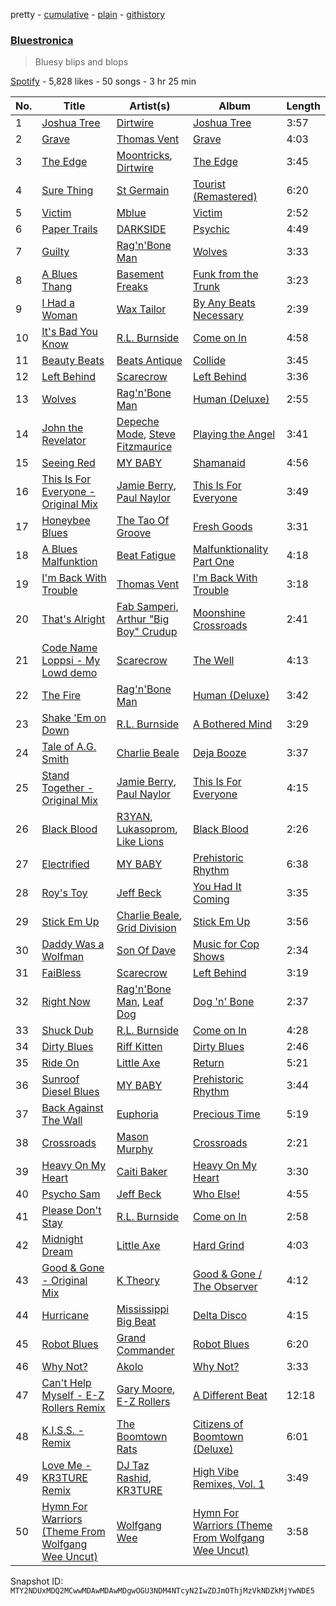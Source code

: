 pretty - [cumulative](/playlists/cumulative/37i9dQZF1DWZprlljz35Gr.md) - [plain](/playlists/plain/37i9dQZF1DWZprlljz35Gr) - [githistory](https://github.githistory.xyz/mackorone/spotify-playlist-archive/blob/main/playlists/plain/37i9dQZF1DWZprlljz35Gr)

### [Bluestronica](https://open.spotify.com/playlist/37i9dQZF1DWZprlljz35Gr)

> Bluesy blips and blops

[Spotify](https://open.spotify.com/user/spotify) - 5,828 likes - 50 songs - 3 hr 25 min

| No. | Title | Artist(s) | Album | Length |
|---|---|---|---|---|
| 1 | [Joshua Tree](https://open.spotify.com/track/3I0CQt2MQx6jKygLKTdmde) | [Dirtwire](https://open.spotify.com/artist/0hc2qwaU2xy7LUd0FRjcHK) | [Joshua Tree](https://open.spotify.com/album/1YnzjJJCICcYqynOL6GiCJ) | 3:57 |
| 2 | [Grave](https://open.spotify.com/track/1wBICiJNPP9gj6o5nEPHfT) | [Thomas Vent](https://open.spotify.com/artist/7qh7VUg1GOWzb1DklOkwBd) | [Grave](https://open.spotify.com/album/7mJKH7MLlY9AlGaIMUf8Bl) | 4:03 |
| 3 | [The Edge](https://open.spotify.com/track/3LeZw3OUMipFN0x2jR6MjQ) | [Moontricks](https://open.spotify.com/artist/6o52orvClP7ba1qV4zMVlg), [Dirtwire](https://open.spotify.com/artist/0hc2qwaU2xy7LUd0FRjcHK) | [The Edge](https://open.spotify.com/album/2ZSbjxZO8hHDiJoz54E6Ix) | 3:45 |
| 4 | [Sure Thing](https://open.spotify.com/track/1msXkHv84LKikJGKcfdGBu) | [St Germain](https://open.spotify.com/artist/484sZUYmnRXN84zmk3GY1n) | [Tourist \(Remastered\)](https://open.spotify.com/album/0YqCvOMhp8enM01an9Nntj) | 6:20 |
| 5 | [Victim](https://open.spotify.com/track/6ZyGzHdjqt4bqvWBwlYuaD) | [Mblue](https://open.spotify.com/artist/4134TXTLVwvAo2oe3lMVCJ) | [Victim](https://open.spotify.com/album/2DQffRbld5NnGdhiMhVwJ9) | 2:52 |
| 6 | [Paper Trails](https://open.spotify.com/track/1DK2JuYarBeNwcLNPw1Qyo) | [DARKSIDE](https://open.spotify.com/artist/2933wDUojoQmvqSdTAE5NB) | [Psychic](https://open.spotify.com/album/2Q7l5NR9ZY8gfkkTtBnlBt) | 4:49 |
| 7 | [Guilty](https://open.spotify.com/track/4KSljblpjITY4IsjkKSqK4) | [Rag'n'Bone Man](https://open.spotify.com/artist/4f9iBmdUOhQWeP7dcAn1pf) | [Wolves](https://open.spotify.com/album/5fOk8YTHdcZrHOhcw4Do5i) | 3:33 |
| 8 | [A Blues Thang](https://open.spotify.com/track/1xuBWp4HuSE6Yast5lmVPv) | [Basement Freaks](https://open.spotify.com/artist/77OQMkKBvHUwYyRCv6ossJ) | [Funk from the Trunk](https://open.spotify.com/album/3HA988sMUDSHmW0i7L5Wzl) | 3:23 |
| 9 | [I Had a Woman](https://open.spotify.com/track/0Kjik5WcvlKs4zeA6X5Lb6) | [Wax Tailor](https://open.spotify.com/artist/3qwxSif06Qwzykdln8ZGfG) | [By Any Beats Necessary](https://open.spotify.com/album/1uLnDDuuVBe4IF83db23Ab) | 2:39 |
| 10 | [It's Bad You Know](https://open.spotify.com/track/1AcvqJhm4CXOFJ7INbR5rR) | [R.L\. Burnside](https://open.spotify.com/artist/2drMeidRg4jc07neGOL0Ip) | [Come on In](https://open.spotify.com/album/6QyepVbPWpjsQZAEgqmDsJ) | 4:58 |
| 11 | [Beauty Beats](https://open.spotify.com/track/0Jk5J9HrDmCEKV7xYmaB6m) | [Beats Antique](https://open.spotify.com/artist/30DZgkaEYdezg2QMrMgrnm) | [Collide](https://open.spotify.com/album/5UPjxVI1xabSZjcRXEpl52) | 3:45 |
| 12 | [Left Behind](https://open.spotify.com/track/5gSHmVV30dqKESS4nYGpXg) | [Scarecrow](https://open.spotify.com/artist/4c4n12jAnviXAyqzsyRCLT) | [Left Behind](https://open.spotify.com/album/08SSscS6DCQ4QOp4plJcOF) | 3:36 |
| 13 | [Wolves](https://open.spotify.com/track/2oLo4vGUIP3eJ9T001keTu) | [Rag'n'Bone Man](https://open.spotify.com/artist/4f9iBmdUOhQWeP7dcAn1pf) | [Human \(Deluxe\)](https://open.spotify.com/album/1rMmiDKa8V5H9yYTPAbLng) | 2:55 |
| 14 | [John the Revelator](https://open.spotify.com/track/4OKEETxdou0lR7LEVvEpaG) | [Depeche Mode](https://open.spotify.com/artist/762310PdDnwsDxAQxzQkfX), [Steve Fitzmaurice](https://open.spotify.com/artist/5jeYVkZ5F8orMysIIFNtOY) | [Playing the Angel](https://open.spotify.com/album/0oHWHIlUObaSopO9wOhvfz) | 3:41 |
| 15 | [Seeing Red](https://open.spotify.com/track/27CSMEytwIjbQJG0118q4a) | [MY BABY](https://open.spotify.com/artist/0c103ZyWDycpfVxR0lNrjm) | [Shamanaid](https://open.spotify.com/album/2Itmzzv39Z7w6mL8WVeU3x) | 4:56 |
| 16 | [This Is For Everyone \- Original Mix](https://open.spotify.com/track/1uGvKTjvBCN1NYzS2DIjCr) | [Jamie Berry](https://open.spotify.com/artist/5sM4cZ9MHihs0tbmkiE9n8), [Paul Naylor](https://open.spotify.com/artist/5oIDnYdFJFobh1AMGFdfm5) | [This Is For Everyone](https://open.spotify.com/album/1QHlV8vwF7QQjYXO7J2sS7) | 3:49 |
| 17 | [Honeybee Blues](https://open.spotify.com/track/36ED2y9oraEa2mIp1DDxXT) | [The Tao Of Groove](https://open.spotify.com/artist/66nWqKHAI8Q8w72wfUqmZa) | [Fresh Goods](https://open.spotify.com/album/3cTRg8cy3cBIDWhN1XYrxZ) | 3:31 |
| 18 | [A Blues Malfunktion](https://open.spotify.com/track/5Ce88giAKr6fK4wj5wztGw) | [Beat Fatigue](https://open.spotify.com/artist/02m3zUZ22DsQCXQsjjSCwQ) | [Malfunktionality Part One](https://open.spotify.com/album/0kwv8HIDkVZ5yXaUhtiMh2) | 4:18 |
| 19 | [I'm Back With Trouble](https://open.spotify.com/track/61VHo7IoMJhIMgaYPvG6gk) | [Thomas Vent](https://open.spotify.com/artist/7qh7VUg1GOWzb1DklOkwBd) | [I'm Back With Trouble](https://open.spotify.com/album/5YufvnETZxSN5wb3Q9sEqn) | 3:18 |
| 20 | [That's Alright](https://open.spotify.com/track/1jRIILpPBwSVssnrXGV5hS) | [Fab Samperi](https://open.spotify.com/artist/2ZX9eBv3ycTNpZrWMRtWte), [Arthur "Big Boy" Crudup](https://open.spotify.com/artist/7dSnChJjb0jdfulJsIijoC) | [Moonshine Crossroads](https://open.spotify.com/album/3XRHSUCqQBeIncHpIecSQG) | 2:41 |
| 21 | [Code Name Loppsi \- My Lowd demo](https://open.spotify.com/track/2oyCx8VFX4bVV7IeLKz1wh) | [Scarecrow](https://open.spotify.com/artist/4c4n12jAnviXAyqzsyRCLT) | [The Well](https://open.spotify.com/album/7mOXwktqE2HJ8EjBnfnBhQ) | 4:13 |
| 22 | [The Fire](https://open.spotify.com/track/5Opv3rAPRL93wJ9yXGJPiM) | [Rag'n'Bone Man](https://open.spotify.com/artist/4f9iBmdUOhQWeP7dcAn1pf) | [Human \(Deluxe\)](https://open.spotify.com/album/1rMmiDKa8V5H9yYTPAbLng) | 3:42 |
| 23 | [Shake 'Em on Down](https://open.spotify.com/track/1yxCax1l0O8p3lik3WvamC) | [R.L\. Burnside](https://open.spotify.com/artist/2drMeidRg4jc07neGOL0Ip) | [A Bothered Mind](https://open.spotify.com/album/19ox7nB02O5mCJtjqzoqGm) | 3:29 |
| 24 | [Tale of A.G\. Smith](https://open.spotify.com/track/5aurQvInAVl4pdWzCXvlWM) | [Charlie Beale](https://open.spotify.com/artist/5BO1F2wBHUCoX02ZdPP23o) | [Deja Booze](https://open.spotify.com/album/7Lt0wInlc4Axf66ch2WyD2) | 3:37 |
| 25 | [Stand Together \- Original Mix](https://open.spotify.com/track/2C2G0ZtrQhBa9X6XcbWRH4) | [Jamie Berry](https://open.spotify.com/artist/5sM4cZ9MHihs0tbmkiE9n8), [Paul Naylor](https://open.spotify.com/artist/5oIDnYdFJFobh1AMGFdfm5) | [This Is For Everyone](https://open.spotify.com/album/1QHlV8vwF7QQjYXO7J2sS7) | 4:15 |
| 26 | [Black Blood](https://open.spotify.com/track/3xQSVngL4OJu5RXAchFQPm) | [R3YAN](https://open.spotify.com/artist/6oRmvag0pQojcoSnLNsZel), [Lukasoprom](https://open.spotify.com/artist/3d8NwLM2U7JYt2H97W5ls1), [Like Lions](https://open.spotify.com/artist/5E8xNHdbVoxGqLd4SAMgKo) | [Black Blood](https://open.spotify.com/album/1455tyjIuvboNbV6mAYSiZ) | 2:26 |
| 27 | [Electrified](https://open.spotify.com/track/3LAyeN6fnP8Hxd9uNszLsp) | [MY BABY](https://open.spotify.com/artist/0c103ZyWDycpfVxR0lNrjm) | [Prehistoric Rhythm](https://open.spotify.com/album/4iPWsm1A64k2xzydc0SmWc) | 6:38 |
| 28 | [Roy's Toy](https://open.spotify.com/track/1kwHwsKwvZJugHc9rqBeaC) | [Jeff Beck](https://open.spotify.com/artist/0AD4odMWVQ2wUSlgxOB5Rl) | [You Had It Coming](https://open.spotify.com/album/2VKdeHabc3wTmiQBd8yGft) | 3:35 |
| 29 | [Stick Em Up](https://open.spotify.com/track/2s9BHqNHVkbhYCbE5tAMre) | [Charlie Beale](https://open.spotify.com/artist/5BO1F2wBHUCoX02ZdPP23o), [Grid Division](https://open.spotify.com/artist/31FlFpZXSwN205IxaKG6nt) | [Stick Em Up](https://open.spotify.com/album/04MfaVUENsXSnNaY99YYCk) | 3:56 |
| 30 | [Daddy Was a Wolfman](https://open.spotify.com/track/7i10VbOnkG09EuZuOkz3gO) | [Son Of Dave](https://open.spotify.com/artist/5t81Dbcvlm5J7YP7cI2kae) | [Music for Cop Shows](https://open.spotify.com/album/5BXskRJFE9uS1C0K1hZtqE) | 2:34 |
| 31 | [FaiBless](https://open.spotify.com/track/0B7b7hgIRnthz1vbeLGxy4) | [Scarecrow](https://open.spotify.com/artist/4c4n12jAnviXAyqzsyRCLT) | [Left Behind](https://open.spotify.com/album/08SSscS6DCQ4QOp4plJcOF) | 3:19 |
| 32 | [Right Now](https://open.spotify.com/track/2CPIE5QUfKjUKFNcKQXgnU) | [Rag'n'Bone Man](https://open.spotify.com/artist/4f9iBmdUOhQWeP7dcAn1pf), [Leaf Dog](https://open.spotify.com/artist/3m634B61sWwR5xhu3lCyK6) | [Dog 'n' Bone](https://open.spotify.com/album/3pnmwntXRlUrBVvxabteEa) | 2:37 |
| 33 | [Shuck Dub](https://open.spotify.com/track/7lNr4eqSP7MCUCbDUGHWRo) | [R.L\. Burnside](https://open.spotify.com/artist/2drMeidRg4jc07neGOL0Ip) | [Come on In](https://open.spotify.com/album/6QyepVbPWpjsQZAEgqmDsJ) | 4:28 |
| 34 | [Dirty Blues](https://open.spotify.com/track/41N9M3HeIQWcS63XAiWOqJ) | [Riff Kitten](https://open.spotify.com/artist/2dWWUgJS0zdhV2Bu4WGF6a) | [Dirty Blues](https://open.spotify.com/album/5izZcttoL7uPSrAosqObkb) | 2:46 |
| 35 | [Ride On](https://open.spotify.com/track/4sEDI5vsiNsdefE0K93181) | [Little Axe](https://open.spotify.com/artist/0ZLV7I1vDpjO5IIDTYfeGJ) | [Return](https://open.spotify.com/album/7CVCVJP0FuNBdtOCqd4jD3) | 5:21 |
| 36 | [Sunroof Diesel Blues](https://open.spotify.com/track/2dymAGQ2kTrnNDbL2xcvDr) | [MY BABY](https://open.spotify.com/artist/0c103ZyWDycpfVxR0lNrjm) | [Prehistoric Rhythm](https://open.spotify.com/album/4iPWsm1A64k2xzydc0SmWc) | 3:44 |
| 37 | [Back Against The Wall](https://open.spotify.com/track/25ddyTkfz4p7Bvprc66ZyV) | [Euphoria](https://open.spotify.com/artist/0v6ZsvpqHQJiB6Kz2J0QGZ) | [Precious Time](https://open.spotify.com/album/2jmrU6wflfVSJwZGI3Z8H8) | 5:19 |
| 38 | [Crossroads](https://open.spotify.com/track/6i5tylayRLCg5LrgUFqg4Z) | [Mason Murphy](https://open.spotify.com/artist/0iGR1dPENdfzoZbpsFlYug) | [Crossroads](https://open.spotify.com/album/7pPTrDwqzewb4h6cqJjl3w) | 2:21 |
| 39 | [Heavy On My Heart](https://open.spotify.com/track/3EaoAfUtmDpe3DEtmEmCQf) | [Caiti Baker](https://open.spotify.com/artist/05eqfIcVnnc9zywXVdHv1P) | [Heavy On My Heart](https://open.spotify.com/album/55tjr8iorhH3OJUlT60Emf) | 3:30 |
| 40 | [Psycho Sam](https://open.spotify.com/track/30gsKtkGEylGX4m7obkefo) | [Jeff Beck](https://open.spotify.com/artist/0AD4odMWVQ2wUSlgxOB5Rl) | [Who Else!](https://open.spotify.com/album/0RkgsbkvvlIsCaoRZK40Dm) | 4:55 |
| 41 | [Please Don't Stay](https://open.spotify.com/track/5QCKfr2ckdL5kf9wCQtzUu) | [R.L\. Burnside](https://open.spotify.com/artist/2drMeidRg4jc07neGOL0Ip) | [Come on In](https://open.spotify.com/album/6QyepVbPWpjsQZAEgqmDsJ) | 2:58 |
| 42 | [Midnight Dream](https://open.spotify.com/track/0v1JpYiFmnpgbxxzh5Oqul) | [Little Axe](https://open.spotify.com/artist/0ZLV7I1vDpjO5IIDTYfeGJ) | [Hard Grind](https://open.spotify.com/album/3T2bRUO66PXyXR97uiXQeY) | 4:03 |
| 43 | [Good & Gone \- Original Mix](https://open.spotify.com/track/4HYfEF1lvUPH9IsXrY30Kj) | [K Theory](https://open.spotify.com/artist/4N4XqUMMv5KXtLvCBYEIOt) | [Good & Gone / The Observer](https://open.spotify.com/album/4kx8HQlzVqfPDZNIbk5F87) | 4:12 |
| 44 | [Hurricane](https://open.spotify.com/track/3NcNF2tvTqGgnHkhqNK8cX) | [Mississippi Big Beat](https://open.spotify.com/artist/430DMjWZpbtg2tt64FynYH) | [Delta Disco](https://open.spotify.com/album/3SDDZMhIy357UN63KjpJP8) | 4:15 |
| 45 | [Robot Blues](https://open.spotify.com/track/5BlRXGAtNMv3LzmZfWKyxJ) | [Grand Commander](https://open.spotify.com/artist/7LiOk3poyQ3J06xpFs5n99) | [Robot Blues](https://open.spotify.com/album/66JlUb0UH5CfhSKqY5h4ZC) | 6:20 |
| 46 | [Why Not?](https://open.spotify.com/track/5ygOxeRiafW51ViBgiXLf8) | [Akolo](https://open.spotify.com/artist/5n31j1CydRWUtmfct89c5J) | [Why Not?](https://open.spotify.com/album/5PAyO6SUXQJhGDPqmqcMBY) | 3:33 |
| 47 | [Can't Help Myself \- E\-Z Rollers Remix](https://open.spotify.com/track/2e8IYlqaTSYo7zNR0DTi5m) | [Gary Moore](https://open.spotify.com/artist/23wr9RJZg0PmYvVFyNkQ4j), [E\-Z Rollers](https://open.spotify.com/artist/2DRV8CWHnuapa1bpbvHjCl) | [A Different Beat](https://open.spotify.com/album/3FgB6MV0HuR9Ie8057mamx) | 12:18 |
| 48 | [K.I.S.S\. \- Remix](https://open.spotify.com/track/4l5bwvNLoDgCVrlD4nMzsZ) | [The Boomtown Rats](https://open.spotify.com/artist/40oYPr305MsT2lsiXr9fX9) | [Citizens of Boomtown \(Deluxe\)](https://open.spotify.com/album/5twg48xOlAZwZsoPUxbyGm) | 6:01 |
| 49 | [Love Me \- KR3TURE Remix](https://open.spotify.com/track/4eBIob5CXTTQ2PvmeENC0S) | [DJ Taz Rashid](https://open.spotify.com/artist/2XvQyfssNbXYWcOkKaWYlx), [KR3TURE](https://open.spotify.com/artist/5Da6Z6taYuywICqGUwocwu) | [High Vibe Remixes, Vol\. 1](https://open.spotify.com/album/3NlmTWejiSpfgnxD7CiVzt) | 3:49 |
| 50 | [Hymn For Warriors \(Theme From Wolfgang Wee Uncut\)](https://open.spotify.com/track/6A7nVlQbJwyrPx0w4OrE0t) | [Wolfgang Wee](https://open.spotify.com/artist/1xHOAt9wZzZkPqGEPxUSVV) | [Hymn For Warriors \(Theme From Wolfgang Wee Uncut\)](https://open.spotify.com/album/78Xa03zYJRJK307rN8MuHZ) | 3:58 |

Snapshot ID: `MTY2NDUxMDQ2MCwwMDAwMDAwMDgwOGU3NDM4NTcyN2IwZDJmOThjMzVkNDZkMjYwNDE5`
